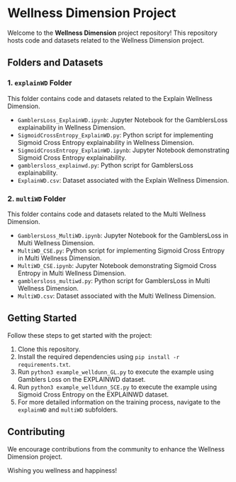# Wellness Dimension Project

Welcome to the **Wellness Dimension** project repository! This repository hosts code and datasets related to the Wellness Dimension project.

## Folders and Datasets

### 1. `explainWD` Folder

This folder contains code and datasets related to the Explain Wellness Dimension.

- `GamblersLoss_ExplainWD.ipynb`: Jupyter Notebook for the GamblersLoss explainability in Wellness Dimension.
- `SigmoidCrossEntropy_ExplainWD.py`: Python script for implementing Sigmoid Cross Entropy explainability in Wellness Dimension.
- `SigmoidCrossEntropy_ExplainWD.ipynb`: Jupyter Notebook demonstrating Sigmoid Cross Entropy explainability.
- `gamblersloss_explainwd.py`: Python script for GamblersLoss explainability.
- `ExplainWD.csv`: Dataset associated with the Explain Wellness Dimension.

### 2. `multiWD` Folder

This folder contains code and datasets related to the Multi Wellness Dimension.

- `GamblersLoss_MultiWD.ipynb`: Jupyter Notebook for the GamblersLoss in Multi Wellness Dimension.
- `MultiWD_CSE.py`: Python script for implementing Sigmoid Cross Entropy in Multi Wellness Dimension.
- `MultiWD_CSE.ipynb`: Jupyter Notebook demonstrating Sigmoid Cross Entropy in Multi Wellness Dimension.
- `gamblersloss_multiwd.py`: Python script for GamblersLoss in Multi Wellness Dimension.
- `MultiWD.csv`: Dataset associated with the Multi Wellness Dimension.

## Getting Started

Follow these steps to get started with the project:

1. Clone this repository.
2. Install the required dependencies using `pip install -r requirements.txt`.
3. Run `python3 example_welldunn_GL.py` to execute the example using Gamblers Loss on the EXPLAINWD dataset.
4. Run `python3 example_welldunn_SCE.py` to execute the example using Sigmoid Cross Entropy on the EXPLAINWD dataset.
5. For more detailed information on the training process, navigate to the `explainWD` and `multiWD` subfolders.

## Contributing

We encourage contributions from the community to enhance the Wellness Dimension project.

Wishing you wellness and happiness!
